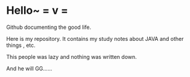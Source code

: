 # Hello~ 	= v =

Github documenting the good life.

Here is my repository. It contains my study notes about JAVA and other things , etc.

This people was lazy and nothing was written down.

And he will GG......

